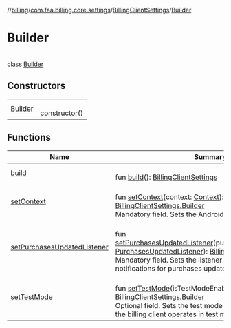 //[billing](../../../../index.md)/[com.faa.billing.core.settings](../../index.md)/[BillingClientSettings](../index.md)/[Builder](index.md)

# Builder

\
class [Builder](index.md)

## Constructors

| | |
|---|---|
| [Builder](-builder.md) | <br>constructor() |

## Functions

| Name | Summary |
|---|---|
| [build](build.md) | <br>fun [build](build.md)(): [BillingClientSettings](../index.md) |
| [setContext](set-context.md) | <br>fun [setContext](set-context.md)(context: [Context](https://developer.android.com/reference/kotlin/android/content/Context.html)): [BillingClientSettings.Builder](index.md)<br>Mandatory field. Sets the Android application context. |
| [setPurchasesUpdatedListener](set-purchases-updated-listener.md) | <br>fun [setPurchasesUpdatedListener](set-purchases-updated-listener.md)(purchasesUpdatedListener: [PurchasesUpdatedListener](../../../com.faa.billing.core.api.data.purchase/-purchases-updated-listener/index.md)): [BillingClientSettings.Builder](index.md)<br>Mandatory field. Sets the listener through which notifications for purchases updates will be propagated to. |
| [setTestMode](set-test-mode.md) | <br>fun [setTestMode](set-test-mode.md)(isTestModeEnabled: [Boolean](https://kotlinlang.org/api/latest/jvm/stdlib/kotlin/-boolean/index.html)): [BillingClientSettings.Builder](index.md)<br>Optional field. Sets the test mode flag indicating whether the billing client operates in test mode. |
